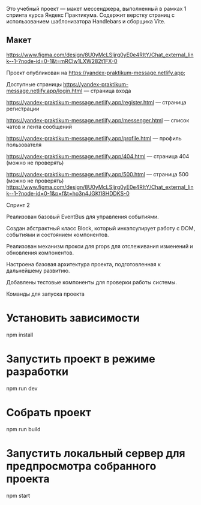 Это учебный проект — макет мессенджера, выполненный в рамках 1 спринта курса Яндекс Практикума.
Содержит верстку страниц с использованием шаблонизатора Handlebars и сборщика Vite.


## Макет

https://www.figma.com/design/8U0yMcLSIjrg0yE0e4RItY/Chat_external_link--1-?node-id=0-1&t=mRClw1LXW282t1FX-0


Проект опубликован на https://yandex-praktikum-message.netlify.app; 

Доступные страницы
https://yandex-praktikum-message.netlify.app/login.html — страница входа

https://yandex-praktikum-message.netlify.app/register.html — страница регистрации

https://yandex-praktikum-message.netlify.app/messenger.html — список чатов и лента сообщений

https://yandex-praktikum-message.netlify.app/profile.html — профиль пользователя

https://yandex-praktikum-message.netlify.app/404.html — страница 404 (можно не проверять)

https://yandex-praktikum-message.netlify.app/500.html — страница 500 (можно не проверять)
https://www.figma.com/design/8U0yMcLSIjrg0yE0e4RItY/Chat_external_link--1-?node-id=0-1&p=f&t=ho3n4JGKfI8HDDKS-0



Спринт 2

Реализован базовый EventBus для управления событиями.

Создан абстрактный класс Block, который инкапсулирует работу с DOM, событиями и состоянием компонентов.

Реализован механизм прокси для props для отслеживания изменений и обновления компонентов.

Настроена базовая архитектура проекта, подготовленная к дальнейшему развитию.

Добавлены тестовые компоненты для проверки работы системы.

Команды для запуска проекта
# Установить зависимости
npm install

# Запустить проект в режиме разработки
npm run dev

# Собрать проект
npm run build

# Запустить локальный сервер для предпросмотра собранного проекта
npm start
